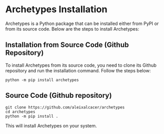 # Archetypes Installation

Archetypes is a Python package that can be installed either from PyPI or from its source code. Below are the steps to install Archetypes:

## Installation from Source Code (Github Repository)

To install Archetypes from its source code, you need to clone its Github repository and run the installation command. Follow the steps below:

```shell
python -m pip install archetypes
```

## Source Code (Github repository)

```shell
git clone https://github.com/aleixalcacer/archetypes
cd archetypes
python -m pip install .
```

This will install Archetypes on your system.
